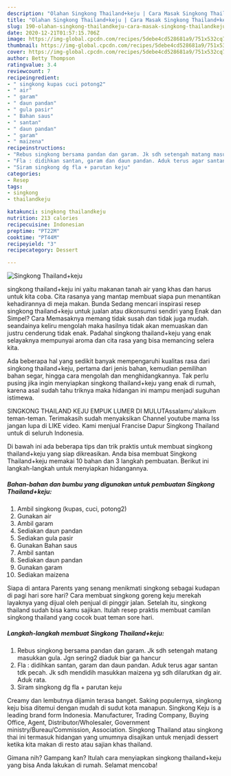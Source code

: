 ```yaml
---
description: "Olahan Singkong Thailand+keju | Cara Masak Singkong Thailand+keju Yang Lezat"
title: "Olahan Singkong Thailand+keju | Cara Masak Singkong Thailand+keju Yang Lezat"
slug: 190-olahan-singkong-thailandkeju-cara-masak-singkong-thailandkeju-yang-lezat
date: 2020-12-21T01:57:15.706Z
image: https://img-global.cpcdn.com/recipes/5debe4cd528681a9/751x532cq70/singkong-thailandkeju-foto-resep-utama.jpg
thumbnail: https://img-global.cpcdn.com/recipes/5debe4cd528681a9/751x532cq70/singkong-thailandkeju-foto-resep-utama.jpg
cover: https://img-global.cpcdn.com/recipes/5debe4cd528681a9/751x532cq70/singkong-thailandkeju-foto-resep-utama.jpg
author: Betty Thompson
ratingvalue: 3.4
reviewcount: 7
recipeingredient:
- " singkong kupas cuci potong2"
- " air"
- " garam"
- " daun pandan"
- " gula pasir"
- " Bahan saus"
- " santan"
- " daun pandan"
- " garam"
- " maizena"
recipeinstructions:
- "Rebus singkong bersama pandan dan garam. Jk sdh setengah matang masukkan gula. Jgn sering2 diaduk biar ga hancur"
- "Fla : didihkan santan, garam dan daun pandan. Aduk terus agar santan tdk pecah. Jk sdh mendidih masukkan maizena yg sdh dilarutkan dg air. Aduk rata."
- "Siram singkong dg fla + parutan keju"
categories:
- Resep
tags:
- singkong
- thailandkeju

katakunci: singkong thailandkeju 
nutrition: 213 calories
recipecuisine: Indonesian
preptime: "PT22M"
cooktime: "PT44M"
recipeyield: "3"
recipecategory: Dessert

---
```



![Singkong Thailand+keju](https://img-global.cpcdn.com/recipes/5debe4cd528681a9/751x532cq70/singkong-thailandkeju-foto-resep-utama.jpg)


singkong thailand+keju ini yaitu makanan tanah air yang khas dan harus untuk kita coba. Cita rasanya yang mantap membuat siapa pun menantikan kehadirannya di meja makan.
Bunda Sedang mencari inspirasi resep singkong thailand+keju untuk jualan atau dikonsumsi sendiri yang Enak dan Simpel? Cara Memasaknya memang tidak susah dan tidak juga mudah. seandainya keliru mengolah maka hasilnya tidak akan memuaskan dan justru cenderung tidak enak. Padahal singkong thailand+keju yang enak selayaknya mempunyai aroma dan cita rasa yang bisa memancing selera kita.

Ada beberapa hal yang sedikit banyak mempengaruhi kualitas rasa dari singkong thailand+keju, pertama dari jenis bahan, kemudian pemilihan bahan segar, hingga cara mengolah dan menghidangkannya. Tak perlu pusing jika ingin menyiapkan singkong thailand+keju yang enak di rumah, karena asal sudah tahu triknya maka hidangan ini mampu menjadi suguhan istimewa.

SINGKONG THAILAND KEJU EMPUK LUMER DI MULUTAssalamu&#39;alaikum teman-teman. Terimakasih sudah menyaksikan Channel youtube mama Iss jangan lupa di LIKE video. Kami menjual Francise Dapur Singkong Thailand untuk di seluruh Indonesia.


Di bawah ini ada beberapa tips dan trik praktis untuk membuat singkong thailand+keju yang siap dikreasikan. Anda bisa membuat Singkong Thailand+keju memakai 10 bahan dan 3 langkah pembuatan. Berikut ini langkah-langkah untuk menyiapkan hidangannya.

<!--inarticleads1-->

##### Bahan-bahan dan bumbu yang digunakan untuk pembuatan Singkong Thailand+keju:

1. Ambil  singkong (kupas, cuci, potong2)
1. Gunakan  air
1. Ambil  garam
1. Sediakan  daun pandan
1. Sediakan  gula pasir
1. Gunakan  Bahan saus
1. Ambil  santan
1. Sediakan  daun pandan
1. Gunakan  garam
1. Sediakan  maizena


Siapa di antara Parents yang senang menikmati singkong sebagai kudapan di pagi hari sore hari? Cara membuat singkong goreng keju merekah layaknya yang dijual oleh penjual di pinggir jalan. Setelah itu, singkong thailand sudah bisa kamu sajikan. Itulah resep praktis membuat camilan singkong thailand yang cocok buat teman sore hari. 

<!--inarticleads2-->

##### Langkah-langkah membuat Singkong Thailand+keju:

1. Rebus singkong bersama pandan dan garam. Jk sdh setengah matang masukkan gula. Jgn sering2 diaduk biar ga hancur
1. Fla : didihkan santan, garam dan daun pandan. Aduk terus agar santan tdk pecah. Jk sdh mendidih masukkan maizena yg sdh dilarutkan dg air. Aduk rata.
1. Siram singkong dg fla + parutan keju


Creamy dan lembutnya dijamin terasa banget. Saking populernya, singkong keju bisa ditemui dengan mudah di sudut kota manapun. Singkong Keju is a leading brand form Indonesia. Manufacturer, Trading Company, Buying Office, Agent, Distributor/Wholesaler, Government ministry/Bureau/Commission, Association. Singkong Thailand atau singkong thai ini termasuk hidangan yang umumnya disajikan untuk menjadi dessert ketika kita makan di resto atau sajian khas thailand. 

Gimana nih? Gampang kan? Itulah cara menyiapkan singkong thailand+keju yang bisa Anda lakukan di rumah. Selamat mencoba!
